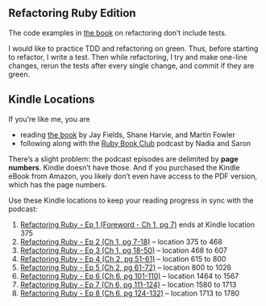 ## Refactoring Ruby Edition
The code examples in [the book][1] on refactoring don’t include tests.

I would like to practice TDD and refactoring on green. Thus, before starting to
refactor, I write a test. Then while refactoring, I try and make one-line
changes, rerun the tests after every single change, and commit if they are
green.

## Kindle Locations

If you’re like me, you are
- reading [the book][1] by Jay Fields, Shane Harvie, and Martin Fowler
- following along with the [Ruby Book Club][2] podcast by Nadia and Saron

There’s a slight problem: the podcast episodes are delimited by __page
numbers__.  Kindle doesn’t have those. And if you purchased the Kindle eBook
from Amazon, you likely don’t even have access to the PDF version, which has
the page numbers.

Use these Kindle locations to keep your reading progress in sync with the podcast:

1. [Refactoring Ruby - Ep 1 (Foreword - Ch 1, pg 7)][01] ends at Kindle location 375
2. [Refactoring Ruby - Ep 2 (Ch 1, pg 7-18)][02] – location 375 to 468
3. [Refactoring Ruby - Ep 3 (Ch 1, pg 18-50)][03] – location 468 to 607
4. [Refactoring Ruby - Ep 4 (Ch 2, pg 51-61)][04] – location 615 to 800
5. [Refactoring Ruby - Ep 5 (Ch 2, pg 61-72)][05] – location 800 to 1026
6. [Refactoring Ruby - Ep 6 (Ch 6, pg 101-110)][06] – location 1464 to 1567
7. [Refactoring Ruby - Ep 7 (Ch 6, pg 111-124)][07] – location 1580 to 1713
8. [Refactoring Ruby - Ep 8 (Ch 6, pg 124-132)][08] – location 1713 to 1780

[1]: https://www.martinfowler.com/books/refactoringRubyEd.html
[2]: http://rubybookclub.com/episodes/2016/12/4/refactoring-ruby-ep-1-foreword-ch-1-pg-7-1

[01]: http://rubybookclub.com/episodes/2016/12/4/refactoring-ruby-ep-1-foreword-ch-1-pg-7-1
[02]: http://rubybookclub.com/episodes/2016/12/14/refactoring-ruby-ep-2-ch-1-pg-7-18
[03]: http://rubybookclub.com/episodes/2016/12/18/refactoring-ruby-ep-3-ch-1-pg-18-50
[04]: http://rubybookclub.com/episodes/2016/12/24/refactoring-ruby-ep-4-ch-2-pg-51-61
[05]: http://rubybookclub.com/episodes/2016/12/30/refactoring-ruby-ep-5-ch-2-pg-61-72
[06]: http://rubybookclub.com/episodes/2017/1/8/refactoring-ruby-ep-6-ch-6-pg-101-110
[07]: http://rubybookclub.com/episodes/2017/1/14/refactoring-ruby-ep-7-ch-6-pg-111-124
[08]: http://rubybookclub.com/episodes/2017/1/24/refactoring-ruby-ep-8-ch-6-pg-124-132

